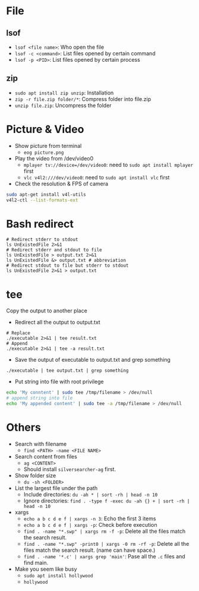 # File

## lsof

* `lsof <file name>`: Who open the file
* `lsof -c <command>`: List files opened by certain command
* `lsof -p <PID>`: List files opened by certain process

## zip

* `sudo apt install zip unzip`: Installation
* `zip -r file.zip folder/*`: Compress folder into file.zip
* `unzip file.zip`: Uncompress the folder

# Picture & Video

* Show picture from terminal
  - `eog picture.png`
* Play the video from /dev/video0
  - `mplayer tv://device=/dev/video0`: need to `sudo apt install mplayer` first
  - `vlc v4l2:///dev/video0`: need to `sudo apt install vlc` first
* Check the resolution & FPS of camera
```bash
sudo apt-get install v4l-utils
v4l2-ctl --list-formats-ext
```

# Bash redirect

```shell
# Redirect stderr to stdout
ls UnExistedFile 2>&1
# Redirect stderr and stdout to file
ls UnExistedFile > output.txt 2>&1
ls UnExistedFile &> output.txt # abbreviation
# Redirect stdout to file but stderr to stdout
ls UnExistedFile 2>&1 > output.txt
```

# tee

Copy the output to another place

* Redirect all the output to output.txt

```shell
# Replace
./executable 2>&1 | tee result.txt
# Append
./executable 2>&1 | tee -a result.txt
```

* Save the output of executable to output.txt and grep something 

```shell
./executable | tee output.txt | grep something
```

* Put string into file with root privilege

```bash
echo 'My conntent' | sudo tee /tmp/filename > /dev/null
# append string into file
echo 'My appended content' | sudo tee -a /tmp/filename > /dev/null
```

# Others

* Search with filename
  - `find <PATH> -name <FILE NAME>`
* Search content from files
  - `ag <CONTENT>`
  - Should install `silversearcher-ag` first.
* Show folder size
  - `du -sh <FOLDER>`
* List the largest file under the path
  - Include directories: `du -ah * | sort -rh | head -n 10`
  - Ignore directories: `find . -type f -exec du -ah {} + | sort -rh | head -n 10`
* xargs
  - `echo a b c d e f | xargs -n 3`: Echo the first 3 items
  - `echo a b c d e f | xargs -p`: Check before execution
  - `find . -name "*.swp" | xargs rm -f -p`: Delete all the files match the search result.
  - `find . -name "*.swp" -print0 | xargs -0 rm -rf -p`: Delete all the files match the search result. (name can have space.)
  - `find . -name '*.c' | xargs grep 'main'`: Pase all the `.c` files and find main.
* Make you seem like busy
  - `sudo apt install hollywood`
  - `hollywood`
